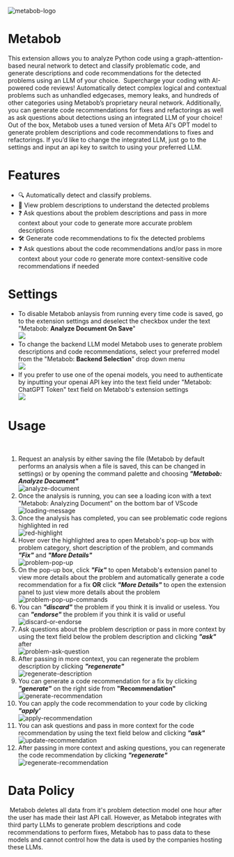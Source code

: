​![metabob-logo](docs/img/docs-metabob-logo.png)
​
# Metabob​

This extension allows you to analyze Python code using a graph-attention-based neural network to detect and classify problematic code, and generate descriptions and code recommendations for the detected problems using an LLM of your choice. 
​
Supercharge your coding with AI-powered code reviews! Automatically detect complex logical and contextual problems such as unhandled edgecases, memory leaks, and hundreds of other categories using Metabob’s proprietary neural network. Additionally, you can generate code recommendations for fixes and refactorings as well as ask questions about detections using an integrated LLM of your choice! 
​
Out of the box, Metabob uses a tuned version of Meta AI's OPT model to generate problem descriptions and code recommendations to fixes and refactorings. If you’d like to change the integrated LLM, just go to the settings and input an api key to switch to using your preferred LLM. 
​
# Features
* :mag: Automatically detect and classify problems. 
* :eyes: View problem descriptions to understand the detected problems
* :question: Ask questions about the problem descriptions and pass in more context about your code to generate more accurate problem descriptions
* :hammer_and_wrench: Generate code recommendations to fix the detected problems
* :question: Ask questions about the code recommendations and/or pass in more context about your code ro generate more context-sensitive code recommendations if needed
​​
# Settings​

* To disable Metabob anlaysis from running every time code is saved, go to the extension settings and deselect the checkbox under the text "Metabob: **Analyze Document On Save**"  
![](docs/img/docs-analyze-on-save.png)
​
* To change the backend LLM model Metabob uses to generate problem descriptions and code recommendations, select your preferred model from the "Metabob: **Backend Selection**" drop down menu  
![](docs/img/docs-backend-selection.png)
​
* If you prefer to use one of the openai models, you need to authenticate by inputting your openai API key into the text field under "Metabob: ChatGPT Token" text field on Metabob's extension settings  
![](docs/img/docs-openai-token.png)

# Usage​
​
1. Request an analysis by either saving the file (Metabob by default performs an analysis when a file is saved, this can be changed in settings) or by opening the command palette and choosing **_"Metabob: Analyze Document"_**  
![analyze-document](docs/img/docs-analyze-document.png)
​
2. Once the analysis is running, you can see a loading icon with a text "Metabob: Analyzing Document" on the bottom bar of VScode​  
![loading-message](docs/img/docs-loading.png)
​
3. Once the analysis has completed, you can see problematic code regions highlighted in red  
![red-highlight](docs/img/docs-red-highlight.png)
​
4. Hover over the highlighted area to open Metabob's pop-up box with problem category, short description of the problem, and commands **_"Fix"_** and **_"More Details"_**  
![problem-pop-up](docs/img/docs-pop-up.png)
​
5. On the pop-up box, click **_"Fix"_** to open Metabob's extension panel to view more details about the problem and automatically generate a code recommendation for a fix **OR** click **_"More Details"_** to open the extension panel to just view more details about the problem  
![problem-pop-up-commands](docs/img/docs-popup-commands.png)
​
6. You can **_"discard"_** the problem if you think it is invalid or useless. You can **_"endorse"_** the problem if you think it is valid or useful  
![discard-or-endorse](docs/img/docs-discard-endorse.png)
​
7. Ask questions about the problem description or pass in more context by using the text field below the problem description and clicking **_"ask"_** after  
![problem-ask-question](docs/img/docs-probquestion.png)
​
8. After passing in more context, you can regenerate the problem description by clicking **_"regenerate"_**  
![regenerate-description](docs/img/docs-desc-regenerate.png)
​
9. You can generate a code recommendation for a fix by clicking **_"generate"_** on the right side from **"Recommendation"**  
![generate-recommendation](docs/img/docs-coderec-generate.png)
​
10. You can apply the code recommendation to your code by clicking **_"apply'_**  
![apply-recommendation](docs/img/docs-coderec-apply.png)
​
11. You can ask questions and pass in more context for the code recommendation by using the text field below and clicking **_"ask"_**  
![update-recommendation](docs/img/docs-coderec-ask.png)
​
12. After passing in more context and asking questions, you can regenerate the code recommendation by clicking **_"regenerate"_**  
![regenerate-recommendation](docs/img/docs-coderec-regenerate.png)

# Data Policy
​
Metabob deletes all data from it's problem detection model one hour after the user has made their last API call. However, as Metabob integrates with third party LLMs to generate problem descriptions and code recommendations to perform fixes, Metabob has to pass data to these models and cannot control how the data is used by the companies hosting these LLMs. ​
​